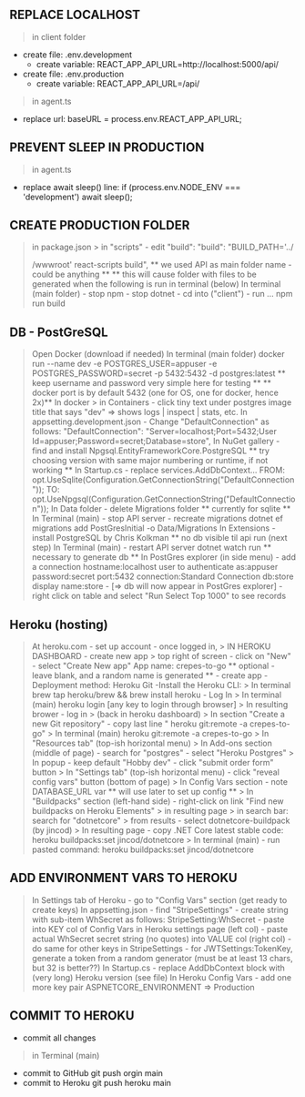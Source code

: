 ## REPLACE LOCALHOST
> in client folder
  - create file:
    .env.development
    - create variable:
      REACT_APP_API_URL=http://localhost:5000/api/
  - create file:
    .env.production    
    - create variable:
      REACT_APP_API_URL=/api/
> in agent.ts
  - replace url:
    baseURL = process.env.REACT_APP_API_URL;

## PREVENT SLEEP IN PRODUCTION
> in agent.ts
  - replace await sleep() line:
    if (process.env.NODE_ENV === 'development') await sleep();

## CREATE PRODUCTION FOLDER
  > in package.json
    > in "scripts"
      - edit "build":
        "build": "BUILD_PATH='../<main folder name>/wwwroot' react-scripts build",
          ** we used API as main folder name - could be anything **
          ** this will cause folder with files to be generated when the following is run in terminal (below)
  > In terminal (main folder)
    - stop npm
    - stop dotnet
    - cd into <react app folder> ("client")
    - run ...
          npm run build

## DB - PostGreSQL
  > Open Docker (download if needed)
  > In terminal (main folder)
    docker run --name dev -e POSTGRES_USER=appuser -e POSTGRES_PASSWORD=secret -p 5432:5432 -d postgres:latest
      ** keep username and password very simple here for testing **
      ** docker port is by default 5432 (one for OS, one for docker, hence 2x)**
  > In docker
    > in Containers
      - click tiny text under postgres image title that says "dev" => shows logs | inspect | stats, etc.
  > In appsetting.development.json
    - Change "DefaultConnection" as follows:
      "DefaultConnection": "Server=localhost;Port=5432;User Id=appuser;Password=secret;Database=store",
  > In NuGet gallery 
    - find and install Npgsql.EntityFrameworkCore.PostgreSQL
      ** try choosing version with same major numbering or runtime, if not working **
  > In Startup.cs
    - replace services.AddDbContext<StoreContext>...
      FROM:
        opt.UseSqlite(Configuration.GetConnectionString("DefaultConnection"));
      TO:
        opt.UseNpgsql(Configuration.GetConnectionString("DefaultConnection"));
  > In Data folder
    - delete Migrations folder
      ** currently for sqlite **
  > In Terminal (main)
    - stop API server
    - recreate migrations
      dotnet ef migrations add PostGresInitial -o Data/Migrations
  > In Extensions
    - install
      PostgreSQL by Chris Kolkman
        ** no db visible til api run (next step)
  > In Terminal (main)
    - restart API server
      dotnet watch run
        ** necessary to generate db **
  > In PostGres explorer (in side menu)
    - add a connection
      hostname:localhost
      user to authenticate as:appuser
      password:secret
      port:5432
      connection:Standard Connection
      db:store
      display name:store
    - [=> db will now appear in PostGres explorer]
    - right click on table and select "Run Select Top 1000" to see records

## Heroku (hosting)
  > At heroku.com
    - set up account
      - once logged in,
        > IN HEROKU DASHBOARD
          - create new app
            > top right of screen
              - click on "New"
              - select "Create New app"
                App name: crepes-to-go
                  ** optional - leave blank, and a random name is generated **
              - create app
          - Deployment method: Heroku Git
          -Install the Heroku CLI:
            > In terminal
              brew tap heroku/brew && brew install heroku
            - Log In
              > In terminal (main)
                heroku login
                [any key to login through browser]
                > In resulting brower
                  - log in
          > (back in heroku dashboard)
            > In section "Create a new Git repository"
              - copy last line " heroku git:remote -a crepes-to-go"
            > In terminal (main)
               heroku git:remote -a crepes-to-go
          > In "Resources tab" (top-ish horizontal menu)
            > In Add-ons section (middle of page)
              - search for "postgres"
              - select "Heroku Postgres"
                > In popup
                  - keep default "Hobby dev"
                  - click "submit order form" button
          > In "Settings tab" (top-ish horizontal menu)
            - click "reveal config vars" button (bottom of page)
            > In Config Vars section
              - note DATABASE_URL var
                ** will use later to set up config **
            > In "Buildpacks" section (left-hand side)
              - right-click on link "Find new buildpacks on Heroku Elements"
                > in resulting page
                  > in search bar: 
                    search for "dotnetcore"
                    > from results
                      - select 
                        dotnetcore-buildpack (by jincod)
                        > In resulting page
                          - copy .NET Core latest stable code:
                            heroku buildpacks:set jincod/dotnetcore
                        > In terminal (main)
                          - run pasted command:
                            heroku buildpacks:set jincod/dotnetcore

## ADD ENVIRONMENT VARS TO HEROKU
  > In Settings tab of Heroku
    - go to "Config Vars" section (get ready to create keys)
  > In appsetting.json
    - find "StripeSettings"
    - create string with sub-item WhSecret as follows:
      StripeSetting:WhSecret
    - paste into KEY col of Config Vars in Heroku settings page (left col)
    - paste actual WhSecret secret string (no quotes) into VALUE col (right col)
    - do same for other keys in StripeSettings
    - for JWTSettings:TokenKey, generate a token from a random generator (must be at least 13 chars, but 32 is better??)
  > In Startup.cs
    - replace AddDbContext block with (very long) Heroku version (see file)
  > In Heroku Config Vars
    - add one more key pair
      ASPNETCORE_ENVIRONMENT => Production

## COMMIT TO HEROKU
- commit all changes
> in Terminal (main)
  - commit to GitHub
    git push orgin main
  - commit to Heroku
    git push heroku main
